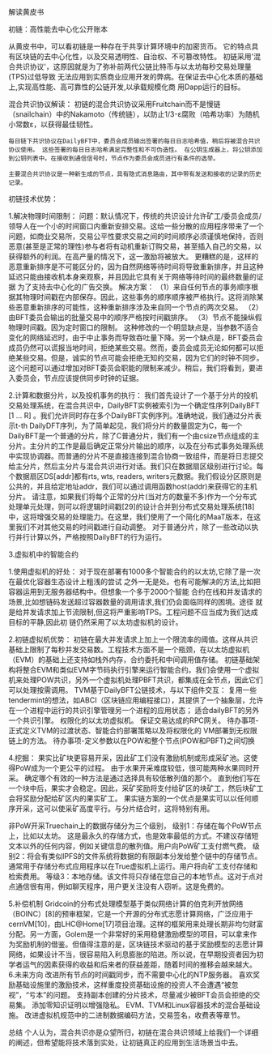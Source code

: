解读黄皮书

初链：高性能去中心化公开账本

从黄皮书中，可以看初链是一种存在于共享计算环境中的加密货币。
它的特点具有区块链的去中心化性，以及交易透明性、自治权、不可篡改特性。
初链采用'混合共识协议'，这原因就是为了弥补前两代公链比特币与以太坊每秒交易处理量(TPS)过低导致
无法应用到实质商业应用开发的弊病。在保证去中心化本质的基础上,实现高性能、高可靠性的公链开发,以承载规模化商
用Dapp运行的目标。


混合共识协议解读：
	初链的混合共识协议采用Fruitchain而不是慢链（snailchain）中的Nakamoto（传统链），以防止1/3-ε腐败（哈希功率）为随机小常数ε，以获得最佳韧性。
	
	每日链下共识协议在DailyBFT中，委员会成员输出签署的每日日志哈希值，稍后将被混合共识协议使用。 这些签署的每日日志哈希满足完整性和不可伪造性。 在公钥生成器上，将公钥添加到公钥列表中。在接收到通信信号时，节点作为委员会成员进行有条件的选举。
	
	主要混合共识协议是一种新生成的节点，具有隐式消息路由，其中带有发送和接收的记录的历史记录。
	
初链技术优势：

1.解决物理时间限制：
	问题：默认情况下，传统的共识设计允许矿工/委员会成员/领导人在一个小的时间窗口内重新安排交易。这给一些分散的应用程序带来了一个问题，如商业交易所，交易公平性要求交易之间的时间顺序必须谨慎地保持，否则恶意(甚至是正常的理性)参与者将有动机重新订购交易，甚至插入自己的交易，以获得额外的利润。在高产量的情况下，这一激励将被放大。 更糟糕的是，这样的恶意重新排序是不可能区分的，因为自然网络等待时间将导致重新排序，并且这种延迟只能由接收机本身来观察，并且因此它具有关于网络等待时间的最终数量的证据 为了支持去中心化的广告交换。
	解决方案：
（1）来自任何节点的事务顺序根据其物理时间戳在内部保存。因此，这些事务的顺序顺序被严格执行。这将消除某些恶意重新排序的可能性，这种重新排序涉及来自同一个节点的两次交易。
（2）由BFT委员会输出的批量交易中的顺序严格按时间戳排序。
（3）节点不能操纵假物理时间戳。因为定时窗口的限制。 这种修改的一个明显缺点是，当参数不适合变化的网络延迟时，由于中止事务而导致吞吐量下降。另一个缺点是，BFT委员会成员仍然可以谎报当地时间，拒绝某些交易。然而，委员会成员无论如何都可以拒绝某些交易。但是，诚实的节点可能会拒绝无知的交易，因为它们的时钟不同步。这个问题可以通过增加对BFT委员会职能的限制来减少。稍后，我们将看到，要进入委员会，节点应该提供同步时钟的证据。

2.计算和数据分片，以及投机事务的执行：
	我们首先设计了一个基于分片的投机交易处理系统，在混合共识中，DailyBFT实例被索引为一个确定性序列DailyBFT [1 ... R] 。我们允许同时存在多个DailyBFT实例序列。准确地说，我们通过分片表示t-th DailyDFT序列，为了简单起见，我们将分片的数量固定为C，每一个DailyBFT是一个普通的分片，除了C普通分片，我们有一个由csize节点组成的主分片。主分片的工作是最后确定正常分片输出的顺序，以及在分布式事务处理系统中实现协调器。而普通的分片不是直接连接到混合协商一致组件，而是将日志提交给主分片，然后主分片与混合共识进行对话。我们只在数据扇区级别进行讨论。每个数据扇区DS[addr]都有rts, wts, readers, writers元数据。我们假设分区原则是公共的，并且给定地址addr，我们可以通过调用函数host(addr)来获得它的主机分片。 请注意，如果我们将每个正常的分片(当对方的数量不多)作为一个分布式处理单元处理，则可以将逻辑时间戳[29]的设计合并到分布式交易处理系统[18]中，这将增强交易的处理能力。在这里，我们使用了一个简化的MaaT版本，在这里我们不对其他交易的时间戳进行自动调整。 对于普通分片，除了一些改动以执行并行计算以外，严格按照DailyBFT的行为运行。
	
3.虚拟机中的智能合约

1.使用虚拟机的好处：
		对于现在部署有1000多个智能合约的以太坊,它除了是一次在最优化容器生态设计上粗浅的尝试
		之外一无是处。也有可能解决的方法,比如把容器运用到无服务器结构中。但想象一个多于2000个智能
		合约在线和并发请求的场景,比如想链码发送超过容器数量的调用请求,我们仍会面临同样的困境。途径
		就是给并发请求加上节流限制,但这将严重影响TPS。工程问题不应当成为我们达成目标的平静,因此初
		链仍然采用了以太坊虚拟机的设计。
		
2.初链虚拟机优势：
		初链在最大并发请求上加上一个限流率的阈值。这样从共识基础上限制了每秒并发交易数。工程技术方面不是一个瓶颈，在以太坊虚拟机（EVM）的基础上还支持如栈外内存，合约委托和中间调用值存储。
		初链基础架构将整合EVM和类似EVM字节码执行引擎来运行智能合约。我们会使用一个虚拟机来处理POW共识，另外一个虚拟机处理PBFT共识，都集成在全节点，因此它们可以处理按需调用。	TVM基于DailyBFT公链技术，与以下组件交互：
复用一些tendermint的想法，如ABCI（区块链应用编程接口），其提供了一个抽象层，允许在一个进程中运行的共识引擎管理另一个进程的应用状态；
适合dailyBFT的另外一个共识引擎。
权限化的以太坊虚拟机。
保证交易达成的RPC网关。 待办事项-正式定义TVM的过渡状态、智能合约部署策略以及将权限化的 VM部署到无权限链上的方法。 待办事项-定义参数以在POW和整个节点(POW和PBFT)之间切换

4.挖掘：
果实比矿块更容易开采，因此矿工们没有激励机制或形成采矿池。这使得PoW成为一个更公平的过程。
由于水果开采难度较低，很可能两种水果同时开采。 确定哪个有效的一种方法是通过选择具有较低散列值的那个。
直到他们写在一个块中后，果实才会稳定。因此，采矿奖励将支付给矿区的块矿工，然后块矿工会将奖励分配给矿区内的果实矿工。
果实链方案的一个优点是果实可以以任何顺序开采，这可以使采矿高度平行。与分片结合时，这将特别有用。

非PoW开采Truechain上的数据存储分为三个级别，
级别1：存储在每个PoW节点上，比如以太坊。 这是最永久的存储方式，也是效率最低的方式。不建议存储短文本以外的任何内容，例如关键信息的散列值。用户向PoW矿工支付燃气费。
级别2：将会有类似IPFS的文件系统将数据的有限副本分发给整个链中的存储节点。通常用于存储分布式应用程序以在True虚拟机上运行。用户将向矿工支付存储和检索费用。
等级3：本地存储。该文件将只存储在您自己的本地节点。这对于点对点通信很有用，例如聊天程序，用户更关注没有人窃听。这是免费的。

5.补偿机制
Gridcoin的分布式处理模型基于类似网络计算的伯克利开放网络（BOINC）[8]的预审框架，它是一个开源的分布式志愿计算网络，广泛应用于cernVM[10]，由LHC@Home[17]项目治理。这样的框架用来处理长期非均匀财富分配。另一方面，Golem是一个非常好的采用稳健激励模型的项目，可以拿来作为奖励机制的借鉴。但值得注意的是，区块链技术驱动的基于奖励模型的志愿计算网络，如果设计不当，很容易陷入利息膨胀的陷进。所以说，在早期投资者因为初学者运气的因素获得的收益和后来者的获益差距，随着时间的推移会越来越大。
6.未来方向
改进所有节点的时间戳同步，而不需要中心化的NTP服务器。
喜欢奖励基础设施里的激励技术，这样重度投资基础设施的投资人不会遭遇“被忽视”，“亏本”的问题。
支持副本创建的分片技术，尽量减少被BFT会员会拒绝的交易集。
添加零知识证明以增强隐私。
EVM、TVM和Linux容器技术的混合基础设施。
改进虚拟机规范中的二进制数据编码方法，交易签名，收费表等章节。

总结
个人认为，混合共识亦是众望所归，初链在混合共识领域上给我们一个详细的阐述，但希望能将技术落到实处，让初链真正的应用到生活场景当中去。
